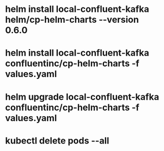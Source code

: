 # helm install local-confluent-kafka helm/cp-helm-charts --version 0.6.0

# helm install local-confluent-kafka confluentinc/cp-helm-charts -f values.yaml
# helm upgrade local-confluent-kafka confluentinc/cp-helm-charts -f values.yaml

# kubectl delete pods --all
